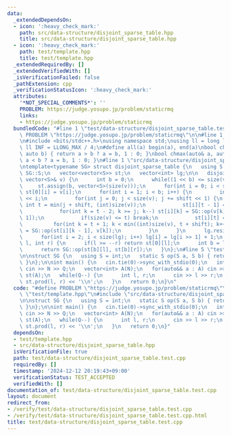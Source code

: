 ```yaml
---
data:
  _extendedDependsOn:
  - icon: ':heavy_check_mark:'
    path: src/data-structure/disjoint_sparse_table.hpp
    title: src/data-structure/disjoint_sparse_table.hpp
  - icon: ':heavy_check_mark:'
    path: test/template.hpp
    title: test/template.hpp
  _extendedRequiredBy: []
  _extendedVerifiedWith: []
  _isVerificationFailed: false
  _pathExtension: cpp
  _verificationStatusIcon: ':heavy_check_mark:'
  attributes:
    '*NOT_SPECIAL_COMMENTS*': ''
    PROBLEM: https://judge.yosupo.jp/problem/staticrmq
    links:
    - https://judge.yosupo.jp/problem/staticrmq
  bundledCode: "#line 1 \"test/data-structure/disjoint_sparse_table.test.cpp\"\n#define\
    \ PROBLEM \"https://judge.yosupo.jp/problem/staticrmq\"\n\n#line 1 \"test/template.hpp\"\
    \n#include <bits/stdc++.h>\nusing namespace std;\nusing ll = long long;\nconst\
    \ ll INF = LLONG_MAX / 4;\n#define all(a) begin(a), end(a)\nbool chmin(auto& a,\
    \ auto b) { return a > b ? a = b, 1 : 0; }\nbool chmax(auto& a, auto b) { return\
    \ a < b ? a = b, 1 : 0; }\n#line 1 \"src/data-structure/disjoint_sparse_table.hpp\"\
    \ntemplate<typename SG> struct disjoint_sparse_table {\n   using S = typename\
    \ SG::S;\n   vector<vector<S>> st;\n   vector<int> lg;\n\n   disjoint_sparse_table(const\
    \ vector<S>& v) {\n      int b = 0;\n      while((1 << b) <= size(v)) b++;\n \
    \     st.assign(b, vector<S>(size(v)));\n      for(int i = 0; i < size(v); i++)\
    \ st[0][i] = v[i];\n      for(int i = 1; i < b; i++) {\n         int shift = 1\
    \ << i;\n         for(int j = 0; j < size(v); j += shift << 1) {\n           \
    \ int t = min(j + shift, (int)size(v));\n            st[i][t - 1] = v[t - 1];\n\
    \            for(int k = t - 2; k >= j; k--) st[i][k] = SG::op(v[k], st[i][k +\
    \ 1]);\n            if(size(v) <= t) break;\n            st[i][t] = v[t];\n  \
    \          for(int k = t + 1; k < min((int)size(v), t + shift); k++) st[i][k]\
    \ = SG::op(st[i][k - 1], v[k]);\n         }\n      }\n      lg.resize(1 << b);\n\
    \      for(int i = 2; i < size(lg); i++) lg[i] = lg[i >> 1] + 1;\n   }\n   S prod(int\
    \ l, int r) {\n      if(l >= --r) return st[0][l];\n      int b = lg[l ^ r];\n\
    \      return SG::op(st[b][l], st[b][r]);\n   }\n};\n#line 5 \"test/data-structure/disjoint_sparse_table.test.cpp\"\
    \n\nstruct SG {\n   using S = int;\n   static S op(S a, S b) { return min(a, b);\
    \ }\n};\n\nint main() {\n   cin.tie(0)->sync_with_stdio(0);\n   int N, Q;\n  \
    \ cin >> N >> Q;\n   vector<int> A(N);\n   for(auto&& a : A) cin >> a;\n   disjoint_sparse_table<SG>\
    \ st(A);\n   while(Q--) {\n      int l, r;\n      cin >> l >> r;\n      cout <<\
    \ st.prod(l, r) << '\\n';\n   }\n   return 0;\n}\n"
  code: "#define PROBLEM \"https://judge.yosupo.jp/problem/staticrmq\"\n\n#include\
    \ \"test/template.hpp\"\n#include \"src/data-structure/disjoint_sparse_table.hpp\"\
    \n\nstruct SG {\n   using S = int;\n   static S op(S a, S b) { return min(a, b);\
    \ }\n};\n\nint main() {\n   cin.tie(0)->sync_with_stdio(0);\n   int N, Q;\n  \
    \ cin >> N >> Q;\n   vector<int> A(N);\n   for(auto&& a : A) cin >> a;\n   disjoint_sparse_table<SG>\
    \ st(A);\n   while(Q--) {\n      int l, r;\n      cin >> l >> r;\n      cout <<\
    \ st.prod(l, r) << '\\n';\n   }\n   return 0;\n}"
  dependsOn:
  - test/template.hpp
  - src/data-structure/disjoint_sparse_table.hpp
  isVerificationFile: true
  path: test/data-structure/disjoint_sparse_table.test.cpp
  requiredBy: []
  timestamp: '2024-12-12 20:19:43+09:00'
  verificationStatus: TEST_ACCEPTED
  verifiedWith: []
documentation_of: test/data-structure/disjoint_sparse_table.test.cpp
layout: document
redirect_from:
- /verify/test/data-structure/disjoint_sparse_table.test.cpp
- /verify/test/data-structure/disjoint_sparse_table.test.cpp.html
title: test/data-structure/disjoint_sparse_table.test.cpp
---
```

